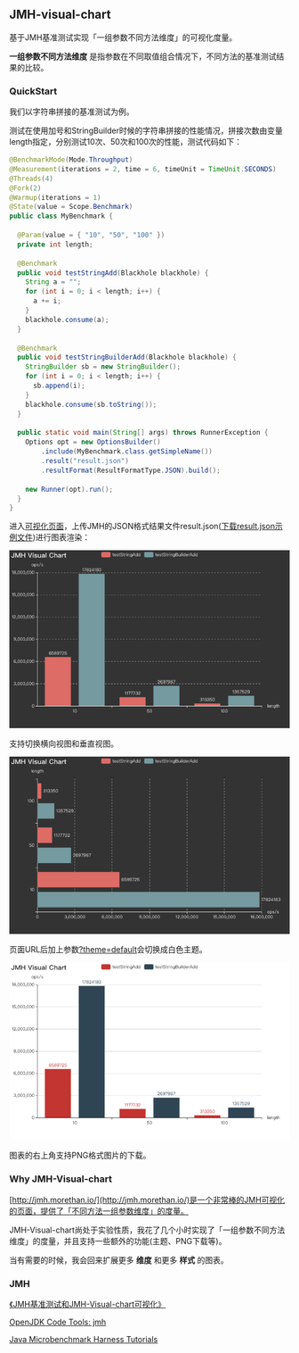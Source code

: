 ## JMH-visual-chart
基于JMH基准测试实现「一组参数不同方法维度」的可视化度量。

**一组参数不同方法维度** 是指参数在不同取值组合情况下，不同方法的基准测试结果的比较。

### QuickStart
我们以字符串拼接的基准测试为例。

测试在使用加号和StringBuilder时候的字符串拼接的性能情况，拼接次数由变量length指定，分别测试10次、50次和100次的性能，测试代码如下：
```java
@BenchmarkMode(Mode.Throughput)
@Measurement(iterations = 2, time = 6, timeUnit = TimeUnit.SECONDS)
@Threads(4)
@Fork(2)
@Warmup(iterations = 1)
@State(value = Scope.Benchmark)
public class MyBenchmark {

  @Param(value = { "10", "50", "100" })
  private int length;

  @Benchmark
  public void testStringAdd(Blackhole blackhole) {
    String a = "";
    for (int i = 0; i < length; i++) {
      a += i;
    }
    blackhole.consume(a);
  }

  @Benchmark
  public void testStringBuilderAdd(Blackhole blackhole) {
    StringBuilder sb = new StringBuilder();
    for (int i = 0; i < length; i++) {
      sb.append(i);
    }
    blackhole.consume(sb.toString());
  }

  public static void main(String[] args) throws RunnerException {
    Options opt = new OptionsBuilder()
        .include(MyBenchmark.class.getSimpleName())
        .result("result.json")
        .resultFormat(ResultFormatType.JSON).build();

    new Runner(opt).run();
  }
}
```
进入[可视化页面](http://deepoove.com/jmh-visual-chart/)，上传JMH的JSON格式结果文件result.json([下载result.json示例文件](result.json))进行图表渲染：

![](./JMH-Horizontal.png)

支持切换横向视图和垂直视图。

![](./JMH-Vertical.png)

页面URL后加上参数[?theme=default](http://deepoove.com/jmh-visual-chart/?theme=default)会切换成白色主题。

![](./JMH-theme.png)

图表的右上角支持PNG格式图片的下载。

### Why JMH-Visual-chart
[http://jmh.morethan.io/](http://jmh.morethan.io/)是一个非常棒的JMH可视化的页面，提供了「不同方法一组参数维度」的度量。

JMH-Visual-chart尚处于实验性质，我花了几个小时实现了「一组参数不同方法维度」的度量，并且支持一些额外的功能(主题、PNG下载等)。

当有需要的时候，我会回来扩展更多 **维度** 和更多 **样式** 的图表。

### JMH
[《JMH基准测试和JMH-Visual-chart可视化》](https://github.com/Sayi/sayi.github.com/issues/68)

[OpenJDK Code Tools: jmh](http://openjdk.java.net/projects/code-tools/jmh/)

[Java Microbenchmark Harness Tutorials](http://tutorials.jenkov.com/java-performance/jmh.html)


